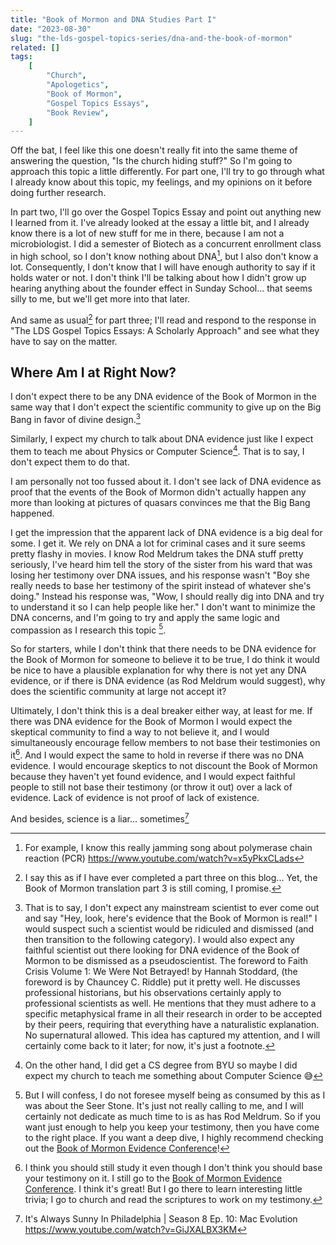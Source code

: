 ```yaml
---
title: "Book of Mormon and DNA Studies Part I"
date: "2023-08-30"
slug: "the-lds-gospel-topics-series/dna-and-the-book-of-mormon"
related: []
tags:
    [
        "Church",
        "Apologetics",
        "Book of Mormon",
        "Gospel Topics Essays",
        "Book Review",
    ]
---
```


Off the bat, I feel like this one doesn't really fit into the same theme of
answering the question, "Is the church hiding stuff?" So I'm going to approach
this topic a little differently. For part one, I'll try to go through what I
already know about this topic, my feelings, and my opinions on it before doing
further research.

In part two, I'll go over the Gospel Topics Essay and point out anything new I
learned from it. I've already looked at the essay a little bit, and I already
know there is a lot of new stuff for me in there, because I am not a
microbiologist. I did a semester of Biotech as a concurrent enrollment class in
high school, so I don't know nothing about DNA[^pcr], but I also don't know a
lot. Consequently, I don't know that I will have enough authority to say
if it holds water or not. I don't think I'll be talking about how I didn't grow
up hearing anything about the founder effect in Sunday School... that seems
silly to me, but we'll get more into that later.

[^pcr]:
    For example, I know this really jamming song about polymerase chain
    reaction (PCR) https://www.youtube.com/watch?v=x5yPkxCLads

And same as usual[^i-say] for part three; I'll read and respond to the response
in "The LDS Gospel Topics Essays: A Scholarly Approach" and see what they have
to say on the matter.

[^i-say]:
    I say this as if I have ever completed a part three on this blog...
    Yet, the Book of Mormon translation part 3 is still coming, I promise.

## Where Am I at Right Now?

I don't expect there to be any DNA evidence of the Book of Mormon in the same
way that I don't expect the scientific community to give up on the Big Bang in
favor of divine design.[^that-is-to-say]

[^that-is-to-say]:
    That is to say, I don't expect any mainstream scientist to
    ever come out and say "Hey, look, here's evidence that the Book of Mormon is
    real!" I would suspect such a scientist would be ridiculed and dismissed (and
    then transition to the following category). I would also expect any faithful
    scientist out there looking for DNA evidence of the Book of Mormon to be
    dismissed as a pseudoscientist. The foreword to Faith Crisis Volume 1: We Were
    Not Betrayed! by Hannah Stoddard, (the foreword is by Chauncey C. Riddle) put it
    pretty well. He discusses professional historians, but his observations
    certainly apply to professional scientists as well. He mentions that they must
    adhere to a specific metaphysical frame in all their research in order to be
    accepted by their peers, requiring that everything have a naturalistic
    explanation. No supernatural allowed. This idea has captured my attention, and I
    will certainly come back to it later; for now, it's just a footnote.

Similarly, I expect my church to talk about DNA evidence just like I expect them
to teach me about Physics or Computer Science[^church-taught-cs]. That is to
say, I don't expect them to do that.

[^church-taught-cs]:
    On the other hand, I did get a CS degree from BYU so maybe
    I did expect my church to teach me something about Computer Science 😅️

I am personally not too fussed about it. I don't see lack of DNA evidence as
proof that the events of the Book of Mormon didn't actually happen any more than
looking at pictures of quasars convinces me that the Big Bang happened.

I get the impression that the apparent lack of DNA evidence is a big deal for
some. I get it. We rely on DNA a lot for criminal cases and it sure seems pretty
flashy in movies. I know Rod Meldrum takes the DNA stuff pretty seriously, I've
heard him tell the story of the sister from his ward that was losing her
testimony over DNA issues, and his response wasn't "Boy she really needs to base
her testimony of the spirit instead of whatever she's doing." Instead his
response was, "Wow, I should really dig into DNA and try to understand it so I
can help people like her." I don't want to minimize the DNA concerns, and I'm
going to try and apply the same logic and compassion as I research this topic
[^lack-of-interest].

[^lack-of-interest]:
    But I will confess, I do not foresee myself being as
    consumed by this as I was about the Seer Stone. It's just not really calling to
    me, and I will certainly not dedicate as much time to is as has Rod Meldrum. So
    if you want just enough to help you keep your testimony, then you have come to
    the right place. If you want a deep dive, I highly recommend checking out the
    [Book of Mormon Evidence Conference](https://bookofmormonevidence.org/)!

So for starters, while I don't think that there needs to be DNA evidence for the
Book of Mormon for someone to believe it to be true, I do think it would be nice
to have a plausible explanation for why there is not yet any DNA
evidence, or if there is DNA evidence (as Rod Meldrum would suggest), why does
the scientific community at large not accept it?

Ultimately, I don't think this is a deal breaker either way, at least for me. If
there was DNA evidence for the Book of Mormon I would expect the skeptical
community to find a way to not believe it, and I would simultaneously encourage
fellow members to not base their testimonies on it[^do-study-though]. And I
would expect the same to hold in reverse if there was no DNA evidence. I would
encourage skeptics to not discount the Book of Mormon because they haven't yet
found evidence, and I would expect faithful people to still not base their
testimony (or throw it out) over a lack of evidence. Lack of evidence is not
proof of lack of existence.

[^do-study-though]:
    I think you should still study it even though
    I don't think you should base your testimony on it. I still go to the [Book of
    Mormon Evidence Conference](https://bookofmormonevidence.org/). I think it's
    great! But I go there to learn interesting little trivia; I go to church and
    read the scriptures to work on my testimony.

And besides, science is a liar... sometimes[^always-sunny]

[^always-sunny]:
    It's Always Sunny In Philadelphia | Season 8 Ep. 10: Mac
    Evolution https://www.youtube.com/watch?v=GiJXALBX3KM
